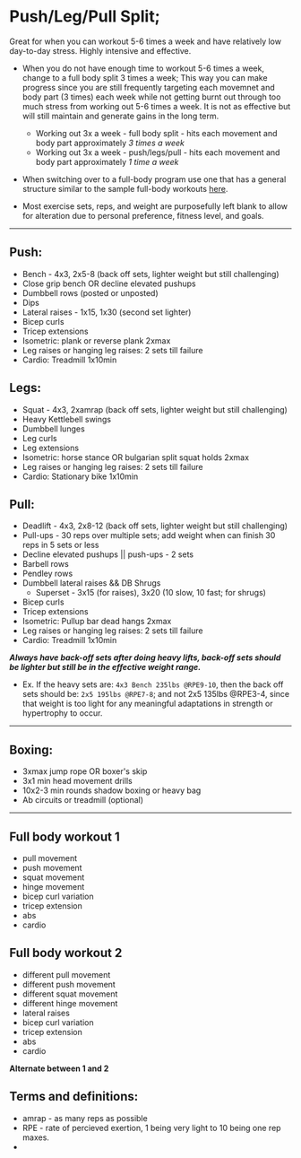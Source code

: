 # Push/Leg/Pull Split; 
Great for when you can workout 5-6 times a week and have relatively low day-to-day stress. Highly intensive and effective.

- When you do not have enough time to workout 5-6 times a week, change to a full body split 3 times a week; 
	This way you can make progress since you are still frequently targeting each movemnet and body part (3 times) each week while 
    not getting burnt out through too much stress from working out 5-6 times a week. It is not as effective but will still maintain and
	generate gains in the long term.
	
	- Working out 3x a week - full body split - hits each movement and body part approximately *3 times a week*
	- Working out 3x a week - push/legs/pull - hits each movement and body part approximately *1 time a week*

 - When switching over to a full-body program use one that has a general structure similar to the sample full-body workouts [here](https://github.com/MuhammedAbu/Workout-Sample-Routine/blob/main/README.md#full-body-workout-1).

 - Most exercise sets, reps, and weight are purposefully left blank to allow for alteration due to personal preference, fitness level, and goals.

---
## Push:
- Bench  - 4x3, 2x5-8 (back off sets, lighter weight but still challenging)
- Close grip bench OR decline elevated pushups
- Dumbbell rows (posted or unposted)
- Dips  
- Lateral raises - 1x15, 1x30 (second set lighter)
- Bicep curls
- Tricep extensions
- Isometric: plank or reverse plank 2xmax
- Leg raises or hanging leg raises: 2 sets till failure
- Cardio: Treadmill 1x10min

## Legs:
- Squat - 4x3, 2xamrap (back off sets, lighter weight but still challenging)
- Heavy Kettlebell swings
- Dumbbell lunges
- Leg curls
- Leg extensions
- Isometric: horse stance OR bulgarian split squat holds 2xmax
- Leg raises or hanging leg raises: 2 sets till failure
- Cardio: Stationary bike 1x10min

## Pull:
- Deadlift - 4x3, 2x8-12 (back off sets, lighter weight but still challenging)
- Pull-ups - 30 reps over multiple sets; add weight when can finish 30 reps in 5 sets or less 
- Decline elevated pushups || push-ups - 2 sets 
- Barbell rows        
- Pendley rows   
- Dumbbell lateral raises && DB Shrugs
	* Superset - 3x15 (for raises), 3x20 (10 slow, 10 fast; for shrugs) 		
- Bicep curls     
- Tricep extensions
- Isometric: Pullup bar dead hangs 2xmax
- Leg raises or hanging leg raises: 2 sets till failure
- Cardio: Treadmill 1x10min

***Always have back-off sets after doing heavy lifts, back-off sets should be lighter but still be in the effective weight range.***
- Ex. If the heavy sets are: `4x3 Bench 235lbs @RPE9-10`, then the back off sets should be: `2x5 195lbs @RPE7-8`; and not 2x5 135lbs @RPE3-4, since that weight is too light for any meaningful adaptations in strength or hypertrophy to occur.

---
## Boxing:
- 3xmax jump rope OR boxer's skip
- 3x1 min head movement drills
- 10x2-3 min rounds shadow boxing or heavy bag
- Ab circuits or treadmill (optional)
	
---
## Full body workout 1 
- pull movement 
- push movement 
- squat movement 
- hinge movement  
- bicep curl variation
- tricep extension
- abs
- cardio

## Full body workout 2
- different pull movement 
- different push movement 
- different squat movement 
- different hinge movement 
- lateral raises 
- bicep curl variation
- tricep extension
- abs
- cardio

**Alternate between 1 and 2**

## Terms and definitions:
- amrap - as many reps as possible
- RPE - rate of percieved exertion, 1 being very light to 10 being one rep maxes.
- 
